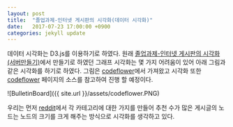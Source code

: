 ```yaml
---
layout: post
title:  "졸업과제-인터넷 게시판의 시각화(데이터 시각화)"
date:   2017-07-23 17:00:00 +0900
categories: jekyll update
---
```


데이터 시각화는 D3.js를 이용하기로 하였다.
원래 [졸업과제-인터넷 게시판의 시각화(서버만들기)][졸업과제-인터넷 게시판의 시각화(서버만들기)]에서 만들기로 하였던 그래프 시각화는 몇 가지 어려움이 있어 아래 그림과 같은 시각화를 하기로 하였다.
그림은 [codeflower][codeflower]에서 가져왔고 시각화 또한 [codeflower][codeflower] 페이지의 소스를 참고하여 진행 할 예정이다.

![BulletinBoard]({{ site.url }}/assets/codeflower.PNG)

우리는 먼저 [reddit][reddit]에서 각 카테고리에 대한 가지를 만들어 추천 수가 많은 게시글의 노드는 노드의 크기를 크게 해주는 방식으로 시각화를 생각하고 있다.


[졸업과제-인터넷 게시판의 시각화(서버만들기)]: https://ehaannnn.github.io/jekyll/update/2017/07/22/%EC%A1%B8%EC%97%85%EA%B3%BC%EC%A0%9C(%EC%84%9C%EB%B2%84%EB%A7%8C%EB%93%A4%EA%B8%B0).html
[codeflower]: http://www.redotheweb.com/CodeFlower/
[reddit]: https://www.reddit.com/